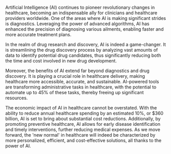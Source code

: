 Artificial Intelligence (AI) continues to pioneer revolutionary changes in healthcare, becoming an indispensable ally for clinicians and healthcare providers worldwide. One of the areas where AI is making significant strides is diagnostics. Leveraging the power of advanced algorithms, AI has enhanced the precision of diagnosing various ailments, enabling faster and more accurate treatment plans. 

In the realm of drug research and discovery, AI is indeed a game-changer. It is streamlining the drug discovery process by analyzing vast amounts of data to identify potential drug candidates, thus significantly reducing both the time and cost involved in new drug development. 

Moreover, the benefits of AI extend far beyond diagnostics and drug discovery. It is playing a crucial role in healthcare delivery, making healthcare more accessible, accurate, and sustainable. AI-powered tools are transforming administrative tasks in healthcare, with the potential to automate up to 45% of these tasks, thereby freeing up significant resources. 

The economic impact of AI in healthcare cannot be overstated. With the ability to reduce annual healthcare spending by an estimated 10%, or $360 billion, AI is set to bring about substantial cost reductions. Additionally, by promoting preventive healthcare, AI allows for early disease identification and timely interventions, further reducing medical expenses. As we move forward, the 'new normal' in healthcare will indeed be characterized by more personalized, efficient, and cost-effective solutions, all thanks to the power of AI.